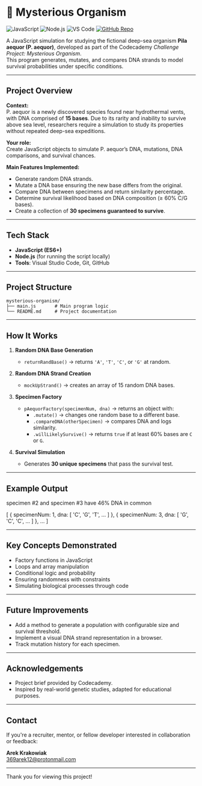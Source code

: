 # 🧬 Mysterious Organism

![JavaScript](https://img.shields.io/badge/JavaScript-Language-F7DF1E?logo=javascript&logoColor=black&style=flat)
![Node.js](https://img.shields.io/badge/Node.js-Environment-339933?logo=node.js&logoColor=white&style=flat)
![VS Code](https://img.shields.io/badge/VS_Code-Editor-007ACC?logo=visualstudiocode&logoColor=white&style=flat)
[![GitHub Repo](https://img.shields.io/badge/GitHub-Repository-181717?logo=github&logoColor=white&style=flat)](https://github.com/ArekKrak/mysterious-organism)

A JavaScript simulation for studying the fictional deep-sea organism **Pila aequor (P. aequor)**, developed as part of the Codecademy *Challenge Project: Mysterious Organism*.  
This program generates, mutates, and compares DNA strands to model survival probabilities under specific conditions.

---

## Project Overview

**Context:**  
P. aequor is a newly discovered species found near hydrothermal vents, with DNA comprised of **15 bases**. Due to its rarity and inability to survive above sea level, researchers require a simulation to study its properties without repeated deep-sea expeditions.

**Your role:**  
Create JavaScript objects to simulate P. aequor’s DNA, mutations, DNA comparisons, and survival chances.

**Main Features Implemented:**
- Generate random DNA strands.
- Mutate a DNA base ensuring the new base differs from the original.
- Compare DNA between specimens and return similarity percentage.
- Determine survival likelihood based on DNA composition (≥ 60% C/G bases).
- Create a collection of **30 specimens guaranteed to survive**.

---

## Tech Stack

- **JavaScript (ES6+)**
- **Node.js** (for running the script locally)
- **Tools**: Visual Studio Code, Git, GitHub

---

## Project Structure

```
mysterious-organism/
├── main.js       # Main program logic
└── README.md     # Project documentation
```

---

## How It Works

1. **Random DNA Base Generation**  
   - `returnRandBase()` → returns `'A'`, `'T'`, `'C'`, or `'G'` at random.

2. **Random DNA Strand Creation**  
   - `mockUpStrand()` → creates an array of 15 random DNA bases.

3. **Specimen Factory**  
   - `pAequorFactory(specimenNum, dna)` → returns an object with:
     - `.mutate()` → changes one random base to a different base.
     - `.compareDNA(otherSpecimen)` → compares DNA and logs similarity.
     - `.willLikelySurvive()` → returns `true` if at least 60% bases are `C` or `G`.

4. **Survival Simulation**  
   - Generates **30 unique specimens** that pass the survival test.

---

## Example Output

specimen #2 and specimen #3 have 46% DNA in common

[
  { specimenNum: 1, dna: [ 'C', 'G', 'T', ... ] },
  { specimenNum: 3, dna: [ 'G', 'C', 'C', ... ] },
  ...
]

---

## Key Concepts Demonstrated

- Factory functions in JavaScript
- Loops and array manipulation
- Conditional logic and probability
- Ensuring randomness with constraints
- Simulating biological processes through code

---

## Future Improvements

- Add a method to generate a population with configurable size and survival threshold.
- Implement a visual DNA strand representation in a browser.
- Track mutation history for each specimen.

---

## Acknowledgements

- Project brief provided by Codecademy.
- Inspired by real-world genetic studies, adapted for educational purposes.

---

## Contact
If you're a recruiter, mentor, or fellow developer interested in collaboration or feedback:

**Arek Krakowiak**  
[369arek12@protonmail.com](mailto:369arek12@protonmail.com)

---

Thank you for viewing this project!

